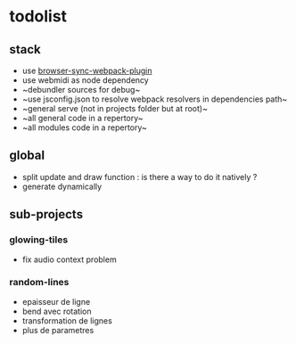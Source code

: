 # todolist

## stack

- use [browser-sync-webpack-plugin](https://www.npmjs.com/package/browser-sync-webpack-plugin "browser-sync-webpack-plugin")
- use webmidi as node dependency
- ~debundler sources for debug~
- ~use jsconfig.json to resolve webpack resolvers in dependencies path~
- ~general serve (not in projects folder but at root)~
- ~all general code in a repertory~
- ~all modules code in a repertory~

## global

- split update and draw function : is there a way to do it natively ?
- generate dynamically

## sub-projects
### glowing-tiles

- fix audio context problem

### random-lines

- epaisseur de ligne
- bend avec rotation
- transformation de lignes
- plus de parametres
